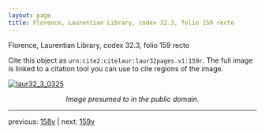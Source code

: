 ```yaml
---
layout: page
title: Florence, Laurentian Library, codex 32.3, folio 159 recto
---
```


Florence, Laurentian Library, codex 32.3, folio 159 recto

Cite this object as `urn:cite2:citelaur:laur32pages.v1:159r`.  The full image is linked to a citation tool you can use to cite regions of the image.

[![laur32_3_0325](http://www.homermultitext.org/iipsrv?IIIF=/project/homer/pyramidal/deepzoom/citelaur/laur32imgs/v1/laur32_3_0325.tif/full/800,/0/default.jpg)](http://www.homermultitext.org/ict2/?urn=urn:cite2:citelaur:laur32imgs.v1:laur32_3_0325) 

<p style="text-align: center; font-style: italic;">Image presumed to in the public domain.</p>

---

previous: [158v](../158v/) | next: [159v](../159v/)